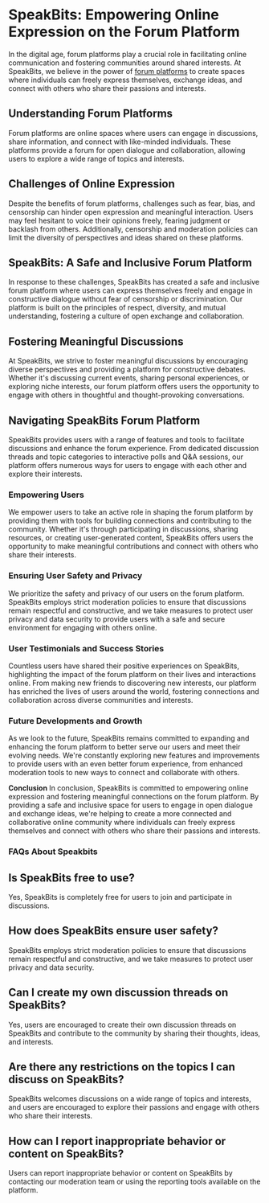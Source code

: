 # SpeakBits: Empowering Online Expression on the Forum Platform

In the digital age, forum platforms play a crucial role in facilitating online communication and fostering communities around shared interests. At SpeakBits, we believe in the power of [forum platforms](https://www.speakbits.com/) to create spaces where individuals can freely express themselves, exchange ideas, and connect with others who share their passions and interests.

## Understanding Forum Platforms
Forum platforms are online spaces where users can engage in discussions, share information, and connect with like-minded individuals. These platforms provide a forum for open dialogue and collaboration, allowing users to explore a wide range of topics and interests.

## Challenges of Online Expression
Despite the benefits of forum platforms, challenges such as fear, bias, and censorship can hinder open expression and meaningful interaction. Users may feel hesitant to voice their opinions freely, fearing judgment or backlash from others. Additionally, censorship and moderation policies can limit the diversity of perspectives and ideas shared on these platforms.

## SpeakBits: A Safe and Inclusive Forum Platform
In response to these challenges, SpeakBits has created a safe and inclusive forum platform where users can express themselves freely and engage in constructive dialogue without fear of censorship or discrimination. Our platform is built on the principles of respect, diversity, and mutual understanding, fostering a culture of open exchange and collaboration.

## Fostering Meaningful Discussions
At SpeakBits, we strive to foster meaningful discussions by encouraging diverse perspectives and providing a platform for constructive debates. Whether it's discussing current events, sharing personal experiences, or exploring niche interests, our forum platform offers users the opportunity to engage with others in thoughtful and thought-provoking conversations.

## Navigating SpeakBits Forum Platform
SpeakBits provides users with a range of features and tools to facilitate discussions and enhance the forum experience. From dedicated discussion threads and topic categories to interactive polls and Q&A sessions, our platform offers numerous ways for users to engage with each other and explore their interests.

### Empowering Users
We empower users to take an active role in shaping the forum platform by providing them with tools for building connections and contributing to the community. Whether it's through participating in discussions, sharing resources, or creating user-generated content, SpeakBits offers users the opportunity to make meaningful contributions and connect with others who share their interests.

### Ensuring User Safety and Privacy
We prioritize the safety and privacy of our users on the forum platform. SpeakBits employs strict moderation policies to ensure that discussions remain respectful and constructive, and we take measures to protect user privacy and data security to provide users with a safe and secure environment for engaging with others online.

### User Testimonials and Success Stories
Countless users have shared their positive experiences on SpeakBits, highlighting the impact of the forum platform on their lives and interactions online. From making new friends to discovering new interests, our platform has enriched the lives of users around the world, fostering connections and collaboration across diverse communities and interests.

### Future Developments and Growth
As we look to the future, SpeakBits remains committed to expanding and enhancing the forum platform to better serve our users and meet their evolving needs. We're constantly exploring new features and improvements to provide users with an even better forum experience, from enhanced moderation tools to new ways to connect and collaborate with others.

**Conclusion**
In conclusion, SpeakBits is committed to empowering online expression and fostering meaningful connections on the forum platform. By providing a safe and inclusive space for users to engage in open dialogue and exchange ideas, we're helping to create a more connected and collaborative online community where individuals can freely express themselves and connect with others who share their passions and interests.


### FAQs About Speakbits
## Is SpeakBits free to use?

Yes, SpeakBits is completely free for users to join and participate in discussions.
## How does SpeakBits ensure user safety?

SpeakBits employs strict moderation policies to ensure that discussions remain respectful and constructive, and we take measures to protect user privacy and data security.
## Can I create my own discussion threads on SpeakBits?

Yes, users are encouraged to create their own discussion threads on SpeakBits and contribute to the community by sharing their thoughts, ideas, and interests.
## Are there any restrictions on the topics I can discuss on SpeakBits?

SpeakBits welcomes discussions on a wide range of topics and interests, and users are encouraged to explore their passions and engage with others who share their interests.
## How can I report inappropriate behavior or content on SpeakBits?

Users can report inappropriate behavior or content on SpeakBits by contacting our moderation team or using the reporting tools available on the platform.
